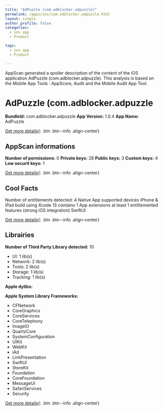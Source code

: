 ```yaml
---
title: "AdPuzzle (com.adblocker.adpuzzle)"
permalink: /apps/ios/com.adblocker.adpuzzle.html
layout: single
author_profile: false
categories: 
  - ios app 
  - Product 

tags: 
  - ios app 
  - Product 

---
```

AppScan generated a spoiler description of the content of the iOS application AdPuzzle (com.adblocker.adpuzzle). This analysis is based on the Mobile App Tools : AppScore, Audit and the Mobile Audit App Tool.

# AdPuzzle (com.adblocker.adpuzzle

**BundleId:** com.adblocker.adpuzzle
**App Version:** 1.0.4
**App Name:** AdPuzzle


[Get more details](/pricing.html){: .btn .btn--info .align-center}  
  
## AppScan informations 

**Number of permissions:** 0
**Private keys:** 28
**Public keys:** 3
**Custom keys:** 4
**Low securit keys:** 1
  
[Get more details](/pricing.html){: .btn .btn--info .align-center}

## Cool Facts

Number of entitlements detected: 4
Native App
supported devices iPhone & iPad
build using Xcode 13
contains 1 App extensions
at least 1 entitlemented features (strong iOS integration)
SwiftUI
  
[Get more details](/pricing.html){: .btn .btn--info .align-center}

## Librairies 
**Number of Third Party Library detected:** 10
- UI: 1 lib(s)
- Network: 2 lib(s)
- Tools: 2 lib(s)
- Storage: 1 lib(s)
- Tracking: 1 lib(s)

**Apple dylibs:**


**Apple System Library Frameworks:**
- CFNetwork
- CoreGraphics
- CoreServices
- CoreTelephony
- ImageIO
- QuartzCore
- SystemConfiguration
- UIKit
- WebKit
- iAd
- LinkPresentation
- SwiftUI
- StoreKit
- Foundation
- CoreFoundation
- MessageUI
- SafariServices
- Security


  
[Get more details](/pricing.html){: .btn .btn--info .align-center}

